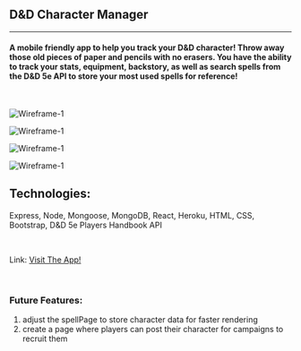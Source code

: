 ## D&D Character Manager
---

#### A mobile friendly app to help you track your D&D character! Throw away those old pieces of paper and pencils with no erasers. You have the ability to track your stats, equipment, backstory, as well as search spells from the D&D 5e API to store your most used spells for reference!

<br>

![Wireframe-1](https://i.imgur.com/AdvXESv.png)

![Wireframe-1](https://i.imgur.com/mEx0ByO.png)

![Wireframe-1](https://i.imgur.com/FN9NgVG.png)

![Wireframe-1](https://i.imgur.com/DssLnVi.png)


Technologies:
------
Express, Node, Mongoose, MongoDB, React, Heroku, HTML, CSS, Bootstrap, D&D 5e Players Handbook API

<br>

Link: [Visit The App!](https://dandd-character-manager.herokuapp.com/)


<br>

### Future Features:
1. adjust the spellPage to store character data for faster rendering
2. create a page where players can post their character for campaigns to recruit them
